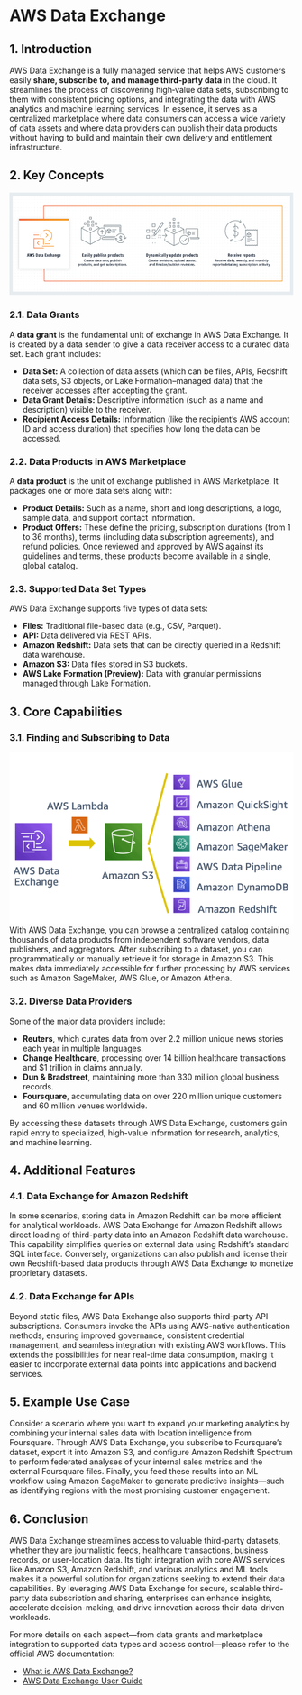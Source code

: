 # AWS Data Exchange

## 1. Introduction

AWS Data Exchange is a fully managed service that helps AWS customers easily **share, subscribe to, and manage third‐party data** in the cloud. It streamlines the process of discovering high‑value data sets, subscribing to them with consistent pricing options, and integrating the data with AWS analytics and machine learning services. In essence, it serves as a centralized marketplace where data consumers can access a wide variety of data assets and where data providers can publish their data products without having to build and maintain their own delivery and entitlement infrastructure.
## 2. Key Concepts

![data-exchange](./_assets/data-exchange.png)
### 2.1. Data Grants

A **data grant** is the fundamental unit of exchange in AWS Data Exchange. It is created by a data sender to give a data receiver access to a curated data set. Each grant includes:

- **Data Set:** A collection of data assets (which can be files, APIs, Redshift data sets, S3 objects, or Lake Formation–managed data) that the receiver accesses after accepting the grant.
- **Data Grant Details:** Descriptive information (such as a name and description) visible to the receiver.
- **Recipient Access Details:** Information (like the recipient’s AWS account ID and access duration) that specifies how long the data can be accessed.  
### 2.2. Data Products in AWS Marketplace

A **data product** is the unit of exchange published in AWS Marketplace. It packages one or more data sets along with:

- **Product Details:** Such as a name, short and long descriptions, a logo, sample data, and support contact information.
- **Product Offers:** These define the pricing, subscription durations (from 1 to 36 months), terms (including data subscription agreements), and refund policies. Once reviewed and approved by AWS against its guidelines and terms, these products become available in a single, global catalog.  
### 2.3. Supported Data Set Types

AWS Data Exchange supports five types of data sets:

- **Files:** Traditional file-based data (e.g., CSV, Parquet).
- **API:** Data delivered via REST APIs.
- **Amazon Redshift:** Data sets that can be directly queried in a Redshift data warehouse.
- **Amazon S3:** Data files stored in S3 buckets.
- **AWS Lake Formation (Preview):** Data with granular permissions managed through Lake Formation.
## 3. Core Capabilities

### 3.1. Finding and Subscribing to Data

![data-exchange-2](./_assets/data-exchange-2.png)
With AWS Data Exchange, you can browse a centralized catalog containing thousands of data products from independent software vendors, data publishers, and aggregators. After subscribing to a dataset, you can programmatically or manually retrieve it for storage in Amazon S3. This makes data immediately accessible for further processing by AWS services such as Amazon SageMaker, AWS Glue, or Amazon Athena.

### 3.2. Diverse Data Providers
Some of the major data providers include:
- **Reuters**, which curates data from over 2.2 million unique news stories each year in multiple languages.  
- **Change Healthcare**, processing over 14 billion healthcare transactions and $1 trillion in claims annually.  
- **Dun & Bradstreet**, maintaining more than 330 million global business records.  
- **Foursquare**, accumulating data on over 220 million unique customers and 60 million venues worldwide.

By accessing these datasets through AWS Data Exchange, customers gain rapid entry to specialized, high-value information for research, analytics, and machine learning.
## 4. Additional Features

### 4.1. Data Exchange for Amazon Redshift

In some scenarios, storing data in Amazon Redshift can be more efficient for analytical workloads. AWS Data Exchange for Amazon Redshift allows direct loading of third-party data into an Amazon Redshift data warehouse. This capability simplifies queries on external data using Redshift’s standard SQL interface. Conversely, organizations can also publish and license their own Redshift-based data products through AWS Data Exchange to monetize proprietary datasets.
### 4.2. Data Exchange for APIs

Beyond static files, AWS Data Exchange also supports third-party API subscriptions. Consumers invoke the APIs using AWS-native authentication methods, ensuring improved governance, consistent credential management, and seamless integration with existing AWS workflows. This extends the possibilities for near real-time data consumption, making it easier to incorporate external data points into applications and backend services.
## 5. Example Use Case

Consider a scenario where you want to expand your marketing analytics by combining your internal sales data with location intelligence from Foursquare. Through AWS Data Exchange, you subscribe to Foursquare’s dataset, export it into Amazon S3, and configure Amazon Redshift Spectrum to perform federated analyses of your internal sales metrics and the external Foursquare files. Finally, you feed these results into an ML workflow using Amazon SageMaker to generate predictive insights—such as identifying regions with the most promising customer engagement.

## 6. Conclusion

AWS Data Exchange streamlines access to valuable third-party datasets, whether they are journalistic feeds, healthcare transactions, business records, or user-location data. Its tight integration with core AWS services like Amazon S3, Amazon Redshift, and various analytics and ML tools makes it a powerful solution for organizations seeking to extend their data capabilities. By leveraging AWS Data Exchange for secure, scalable third-party data subscription and sharing, enterprises can enhance insights, accelerate decision-making, and drive innovation across their data-driven workloads.

For more details on each aspect—from data grants and marketplace integration to supported data types and access control—please refer to the official AWS documentation:

- [What is AWS Data Exchange?](https://docs.aws.amazon.com/data-exchange/latest/userguide/what-is.html)
- [AWS Data Exchange User Guide](https://docs.aws.amazon.com/data-exchange/latest/userguide/)

